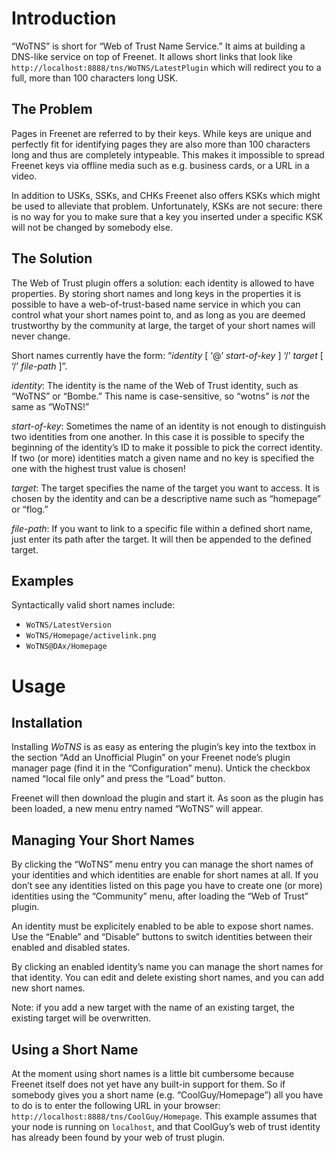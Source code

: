 # Introduction

“WoTNS” is short for “Web of Trust Name Service.” It aims at building a DNS-like service on top of Freenet. It allows short links that look like `http://localhost:8888/tns/WoTNS/LatestPlugin` which will redirect you to a full, more than 100 characters long USK.

## The Problem

Pages in Freenet are referred to by their keys. While keys are unique and perfectly fit for identifying pages they are also more than 100 characters long and thus are completely intypeable. This makes it impossible to spread Freenet keys via offline media such as e.g. business cards, or a URL in a video.

In addition to USKs, SSKs, and CHKs Freenet also offers KSKs which might be used to alleviate that problem. Unfortunately, KSKs are not secure: there is no way for you to make sure that a key you inserted under a specific KSK will not be changed by somebody else.

## The Solution

The Web of Trust plugin offers a solution: each identity is allowed to have properties. By storing short names and long keys in the properties it is possible to have a web-of-trust-based name service in which you can control what your short names point to, and as long as you are deemed trustworthy by the community at large, the target of your short names will never change.

Short names currently have the form: “_identity_ [ ‘@’ _start-of-key_ ] ‘/’ _target_ [ ‘/’ _file-path_ ]”.

_identity_: The identity is the name of the Web of Trust identity, such as “WoTNS” or “Bombe.” This name is case-sensitive, so “wotns” is _not_ the same as “WoTNS!”

_start-of-key_: Sometimes the name of an identity is not enough to distinguish two identities from one another. In this case it is possible to specify the beginning of the identity’s ID to make it possible to pick the correct identity. If two (or more) identities match a given name and no key is specified the one with the highest trust value is chosen!

_target_: The target specifies the name of the target you want to access. It is chosen by the identity and can be a descriptive name such as “homepage” or “flog.”

_file-path_: If you want to link to a specific file within a defined short name, just enter its path after the target. It will then be appended to the defined target.

## Examples

Syntactically valid short names include:

* `WoTNS/LatestVersion`
* `WoTNS/Homepage/activelink.png`
* `WoTNS@DAx/Homepage`

# Usage

## Installation

Installing _WoTNS_ is as easy as entering the plugin’s key into the textbox in the section “Add an Unofficial Plugin” on your Freenet node’s plugin manager page (find it in the “Configuration” menu). Untick the checkbox named “local file only” and press the “Load” button.

Freenet will then download the plugin and start it. As soon as the plugin has been loaded, a new menu entry named “WoTNS” will appear.

## Managing Your Short Names

By clicking the “WoTNS” menu entry you can manage the short names of your identities and which identities are enable for short names at all. If you don’t see any identities listed on this page you have to create one (or more) identities using the “Community” menu, after loading the “Web of Trust” plugin.

An identity must be explicitely enabled to be able to expose short names. Use the “Enable” and “Disable” buttons to switch identities between their enabled and disabled states.

By clicking an enabled identity’s name you can manage the short names for that identity. You can edit and delete existing short names, and you can add new short names.

Note: if you add a new target with the name of an existing target, the existing target will be overwritten.

## Using a Short Name

At the moment using short names is a little bit cumbersome because Freenet itself does not yet have any built-in support for them. So if somebody gives you a short name (e.g. “CoolGuy/Homepage”) all you have to do is to enter the following URL in your browser: `http://localhost:8888/tns/CoolGuy/Homepage`. This example assumes that your node is running on `localhost`, and that CoolGuy’s web of trust identity has already been found by your web of trust plugin.

